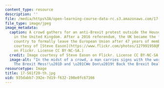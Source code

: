 ```yaml
---
content_type: resource
description: ''
file: /media/https%3A/open-learning-course-data-rc.s3.amazonaws.com/17-561-european-politics-fall-2020/935dabb7392e7d19f632198e0fc67166_17-561f20-th.jpg
file_type: image/jpeg
image_metadata:
  caption: A crowd gathers for an anti-Brexit protest outside the Houses of Parliament
    in the United Kingdom. After a 2016 referendum, the UK became the first and only
    country to formally leave the European Union after 47 years of membership. (Image
    courtesy of [Steve Eason](https://www.flickr.com/photos/127991958@N06/31813092087/in/photolist-QtdpVH-Ub3vNQ-pCYyMa-TfwUrd-2iiQLWD-2iiUmuU-2ita4g1-TaXPCm-VKVJHT-JrRqSF-2hysykg-MuBVVj-Mxk8CH-MBEUmy-E46EHs-JXRAeV-MdJzcL-QCgqjH-LHiLqK-2gURvV9-Takteh-WQSZqN-2d8uzSL-MdJyWW-LHiRp2-LHiQ72-LHiNp4-2dutFM5-UbZ7KM-HDZpsF-MdJz4Q-Qzw4nS-28wnsjA-JtnfsD-Jxa8RC-2bwkoKn-QCgpDz-2iiQMdR-LHiPsg-LHiQnH-TqJW5o-QKc6nW-Pz2xo8-2it6mRR-QCgp5t-LHeu8o-QwxC7d-HoF3JM-2hJiCd4-2ddwage)
    on Flickr. License CC BY-NC-SA.)
  credit: Image courtesy of Steve Eason on Flickr. License CC BY-NC-SA.
  image-alt: "In the midst of a crowd, a man carries signs with the words: \u201C\
    The Brexit Mess!\u201D and \u201CWe Don\u2019t Back the Brexit Deal.\u201D "
resourcetype: Image
title: 17-561f20-th.jpg
uid: 935dabb7-392e-7d19-f632-198e0fc67166
---
```

